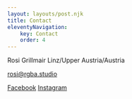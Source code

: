 ```yaml
---
layout: layouts/post.njk
title: Contact
eleventyNavigation:
    key: Contact
    order: 4
---
```


Rosi Grillmair
Linz/Upper Austria/Austria

[rosi@rgba.studio](mailto:rosi@rgba.studio)

[Facebook](https://www.facebook.com/Remony4)
[Instagram](https://www.instagram.com/remony4444/)
